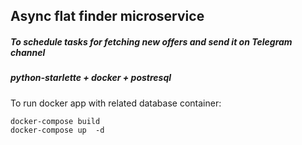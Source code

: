 ## Async flat finder microservice
##### To schedule tasks for fetching new offers and send it on Telegram channel 
#####
##### python-starlette + docker + postresql

To run docker app with related database container:
```
docker-compose build
docker-compose up  -d
```